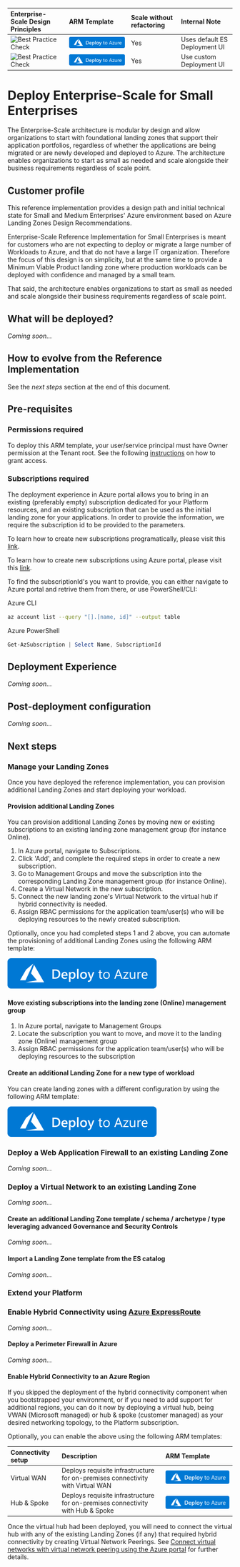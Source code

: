 | Enterprise-Scale Design Principles | ARM Template | Scale without refactoring | Internal Note |
|:-------------|:--------------|:--------------|:--------------|
|![Best Practice Check](https://azurequickstartsservice.blob.core.windows.net/badges/subscription-deployments/create-rg-lock-role-assignment/BestPracticeResult.svg)|[![Deploy To Azure](https://raw.githubusercontent.com/Azure/azure-quickstart-templates/master/1-CONTRIBUTION-GUIDE/images/deploytoazure.svg?sanitize=true)](https://ms.portal.azure.com/?feature.customportal=false#create/Microsoft.Template/uri/https%3A%2F%2Fraw.githubusercontent.com%2Fjuazasan%2FEnterprise-Scale%2Ffta%2Ftrey-research-ri-abstracted%2Fdocs%2Freference%2Ftreyresearch%2FarmTemplates%2Fes-lite.json/createUIDefinitionUri/https%3A%2F%2Fraw.githubusercontent.com%2Fjuazasan%2FEnterprise-Scale%2Ffta%2Ftrey-research-ri-abstracted%2Fdocs%2Freference%2Ftreyresearch%2FarmTemplates%2Fportal-es-lite.json)  | Yes | Uses default ES Deployment UI |
|![Best Practice Check](https://azurequickstartsservice.blob.core.windows.net/badges/subscription-deployments/create-rg-lock-role-assignment/BestPracticeResult.svg)|[![Deploy To Azure (FTA Custom Experience)](https://raw.githubusercontent.com/Azure/azure-quickstart-templates/master/1-CONTRIBUTION-GUIDE/images/deploytoazure.svg?sanitize=true)](https://ms.portal.azure.com/?feature.customportal=false#create/Microsoft.Template/uri/https%3A%2F%2Fraw.githubusercontent.com%2Fjuazasan%2FEnterprise-Scale%2Ffta%2Ftrey-research-ri-abstracted%2Fdocs%2Freference%2Ftreyresearch%2FarmTemplates%2Fes-lite.json/createUIDefinitionUri/https%3A%2F%2Fraw.githubusercontent.com%2Fjuazasan%2FEnterprise-Scale%2Ffta%2Ftrey-research-ri-abstracted%2Fdocs%2Freference%2Ftreyresearch%2FarmTemplates%2Fportal-es-fta.json)  | Yes | Use custom Deployment UI |


# Deploy Enterprise-Scale for Small Enterprises

The Enterprise-Scale architecture is modular by design and allow organizations to start with foundational landing zones that support their application portfolios, regardless of whether the applications are being migrated or are newly developed and deployed to Azure. The architecture enables organizations to start as small as needed and scale alongside their business requirements regardless of scale point.

## Customer profile

This reference implementation provides a design path and initial technical state for Small and Medium Enterprises' Azure environment based on Azure Landing Zones Design Recommendations.

Enterprise-Scale Reference Implementation for Small Enterprises is meant for customers who are not expecting to deploy or migrate a large number of Workloads to Azure, and that do not have a large IT organization. Therefore the focus of this design is on simplicity, but at the same time to provide a Minimum Viable Product landing zone where production workloads can be deployed with confidence and managed by a small team.

That said, the architecture enables organizations to start as small as needed and scale alongside their business requirements regardless of scale point.

## What will be deployed?

*Coming soon...*

## How to evolve from the Reference Implementation

See the *next steps* section at the end of this document.

## Pre-requisites

### Permissions required

To deploy this ARM template, your user/service principal must have Owner permission at the Tenant root.
See the following [instructions](https://docs.microsoft.com/en-us/azure/role-based-access-control/elevate-access-global-admin) on how to grant access.

### Subscriptions required

The deployment experience in Azure portal allows you to bring in an existing (preferably empty) subscription dedicated for your Platform resources, and an existing subscription that can be used as the initial landing zone for your applications. In order to provide the information, we require the subscription id to be provided to the parameters.

To learn how to create new subscriptions programatically, please visit this [link](https://docs.microsoft.com/en-us/azure/azure-resource-manager/management/programmatically-create-subscription?tabs=rest).

To learn how to create new subscriptions using Azure portal, please visit this [link](https://azure.microsoft.com/en-us/blog/create-enterprise-subscription-experience-in-azure-portal-public-preview/).

To find the subscriptionId's you want to provide, you can either navigate to Azure portal and retrive them from there, or use PowerShell/CLI:

Azure CLI

````bash
az account list --query "[].[name, id]" --output table
````

Azure PowerShell

````powershell
Get-AzSubscription | Select Name, SubscriptionId
````

## Deployment Experience

*Coming soon...*

## Post-deployment configuration

*Coming soon...*

## Next steps

### Manage your Landing Zones

Once you have deployed the reference implementation, you can provision additional Landing Zones and start deploying your workload.

#### Provision additional Landing Zones 

You can provision additional Landing Zones by moving new or existing subscriptions to an existing landing zone management group (for instance Online).

1. In Azure portal, navigate to Subscriptions.
2. Click 'Add', and complete the required steps in order to create a new subscription.
3. Go to Management Groups and move the subscription into the corresponding Landing Zone management group (for instance Online).
4. Create a Virtual Network in the new subscription.
5. Connect the new landing zone's Virtual Network to the virtual hub if hybrid connectivity is needed.
6. Assign RBAC permissions for the application team/user(s) who will be deploying resources to the newly created subscription.

Optionally, once you had completed steps 1 and 2 above, you can automate the provisioning of additional Landing Zones using the following ARM template:

[![Provision Landing Zone](https://raw.githubusercontent.com/Azure/azure-quickstart-templates/master/1-CONTRIBUTION-GUIDE/images/deploytoazure.svg?sanitize=true)](https://ms.portal.azure.com/?feature.customportal=false#create/Microsoft.Template/uri/https%3A%2F%2Fraw.githubusercontent.com%2Fjuazasan%2FEnterprise-Scale%2Ffta%2Ftrey-research-ri-abstracted%2Fdocs%2Freference%2Ftreyresearch%2FarmTemplates%2Fes-add-lz.json/createUIDefinitionUri/https%3A%2F%2Fraw.githubusercontent.com%2Fjuazasan%2FEnterprise-Scale%2Ffta%2Ftrey-research-ri-abstracted%2Fdocs%2Freference%2Ftreyresearch%2FarmTemplates%2Fportal-es-add-lz.json) 

#### Move existing subscriptions into the landing zone (Online) management group

1. In Azure portal, navigate to Management Groups
2. Locate the subscription you want to move, and move it to the landing zone (Online) management group
3. Assign RBAC permissions for the application team/user(s) who will be deploying resources to the subscription

#### Create an additional Landing Zone for a new type of workload

You can create landing zones with a different configuration by using the following ARM template:

[![Add New Landing Zone Type](https://raw.githubusercontent.com/Azure/azure-quickstart-templates/master/1-CONTRIBUTION-GUIDE/images/deploytoazure.svg?sanitize=true)](https://ms.portal.azure.com/?feature.customportal=false#create/Microsoft.Template/uri/https%3A%2F%2Fraw.githubusercontent.com%2Fjuazasan%2FEnterprise-Scale%2Ffta%2Ftrey-research-ri-abstracted%2Fdocs%2Freference%2Ftreyresearch%2FarmTemplates%2Fes-add-lz-template.json/createUIDefinitionUri/https%3A%2F%2Fraw.githubusercontent.com%2Fjuazasan%2FEnterprise-Scale%2Ffta%2Ftrey-research-ri-abstracted%2Fdocs%2Freference%2Ftreyresearch%2FarmTemplates%2Fportal-es-add-lz-template.json) 

### Deploy a Web Application Firewall to an existing Landing Zone

*Coming soon...*

### Deploy a Virtual Network to an existing Landing Zone

*Coming soon...*

#### Create an additional Landing Zone template / schema / archetype / type leveraging advanced Governance and Security Controls

*Coming soon...*

#### Import a Landing Zone template from the ES catalog

*Coming soon...*

### Extend your Platform

### Enable Hybrid Connectivity using [Azure ExpressRoute](https://docs.microsoft.com/en-us/azure/expressroute/expressroute-introduction)

*Coming soon...*

#### Deploy a Perimeter Firewall in Azure

*Coming soon...*

#### Enable Hybrid Connectivity to an Azure Region 

If you skipped the deployment of the hybrid connectivity component when you bootstrapped your environment, or if you need to add support for additional regions, you can do it now by deploying a virtual hub, being VWAN (Microsoft managed) or hub & spoke (customer managed) as your desired networking topology, to the Platform subscription.

Optionally, you can enable the above using the following ARM templates:

| Connectivity setup | Description | ARM Template |
|:-------------------------|:-------------|:-------------|
| Virtual WAN | Deploys requisite infrastructure for on-premises connectivity with Virtual WAN  | [![Add Connectivity (vWAN)](https://raw.githubusercontent.com/Azure/azure-quickstart-templates/master/1-CONTRIBUTION-GUIDE/images/deploytoazure.svg?sanitize=true)](https://ms.portal.azure.com/?feature.customportal=false#create/Microsoft.Template/uri/https%3A%2F%2Fraw.githubusercontent.com%2Fjuazasan%2FEnterprise-Scale%2Ffta%2Ftrey-research-ri-abstracted%2Fdocs%2Freference%2Ftreyresearch%2FarmTemplates%2Fes-add-vwan.json/createUIDefinitionUri/https%3A%2F%2Fraw.githubusercontent.com%2Fjuazasan%2FEnterprise-Scale%2Ffta%2Ftrey-research-ri-abstracted%2Fdocs%2Freference%2Ftreyresearch%2FarmTemplates%2Fportal-es-add-vwan.json)   |
| Hub & Spoke | Deploys requisite infrastructure for on-premises connectivity with Hub & Spoke  | [![Add Connectivity (H&S)](https://raw.githubusercontent.com/Azure/azure-quickstart-templates/master/1-CONTRIBUTION-GUIDE/images/deploytoazure.svg?sanitize=true)](https://ms.portal.azure.com/?feature.customportal=false#create/Microsoft.Template/uri/https%3A%2F%2Fraw.githubusercontent.com%2Fjuazasan%2FEnterprise-Scale%2Ffta%2Ftrey-research-ri-abstracted%2Fdocs%2Freference%2Ftreyresearch%2FarmTemplates%2Fes-add-hub.json/createUIDefinitionUri/https%3A%2F%2Fraw.githubusercontent.com%2Fjuazasan%2FEnterprise-Scale%2Ffta%2Ftrey-research-ri-abstracted%2Fdocs%2Freference%2Ftreyresearch%2FarmTemplates%2Fportal-es-add-hub.json)  |

Once the virtual hub had been deployed, you will need to connect the virtual hub with any of the existing Landing Zones (if any) that required hybrid connectivity by creating Virtual Network Peerings. See [Connect virtual networks with virtual network peering using the Azure portal](https://docs.microsoft.com/en-us/azure/virtual-network/tutorial-connect-virtual-networks-portal) for further details. 
 

